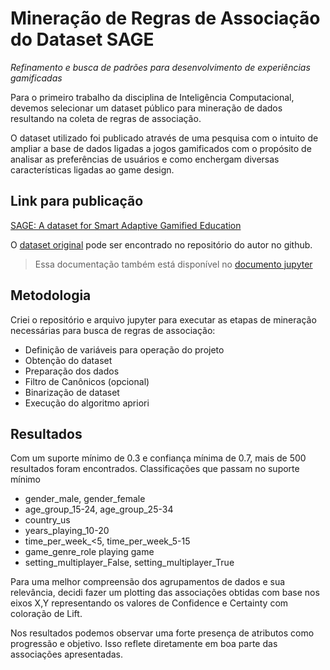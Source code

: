 # Mineração de Regras de Associação do Dataset SAGE
_Refinamento e busca de padrões para desenvolvimento de experiências gamificadas_

Para o primeiro trabalho da disciplina de Inteligência Computacional, devemos selecionar um dataset público para mineração de dados resultando na coleta de regras de associação.

O dataset utilizado foi publicado através de uma pesquisa com o intuito de ampliar a base de dados ligadas a jogos gamificados com o propósito de analisar as preferências de usuários e como enchergam diversas características ligadas ao game design.

## Link para publicação
[SAGE: A dataset for Smart Adaptive Gamified Education](https://sol.sbc.org.br/index.php/sbie/article/view/26738/26557)

O [dataset original](https://github.com/ArmandoToda/Paper_SBIE2023) pode ser encontrado no repositório do autor no github.

> Essa documentação também está disponível no [documento jupyter](SAGEMining.ipynb)

## Metodologia
Criei o repositório e arquivo jupyter para executar as etapas de mineração necessárias para busca de regras de associação:
- Definição de variáveis para operação do projeto
- Obtenção do dataset
- Preparação dos dados
- Filtro de Canônicos (opcional)
- Binarização de dataset
- Execução do algoritmo apriori

## Resultados
Com um suporte mínimo de 0.3 e confiança mínima de 0.7, mais de 500 resultados foram encontrados.
Classificações que passam no suporte mínimo
- gender_male, gender_female
- age_group_15-24, age_group_25-34
- country_us
- years_playing_10-20
- time_per_week_<5, time_per_week_5-15
- game_genre_role playing game
- setting_multiplayer_False, setting_multiplayer_True

Para uma melhor compreensão dos agrupamentos de dados e sua relevância, decidi fazer um plotting das associações obtidas com base nos eixos X,Y representando os valores de Confidence e Certainty com coloração de Lift.

Nos resultados podemos observar uma forte presença de atributos como progressão e objetivo. Isso reflete diretamente em boa parte das associações apresentadas.